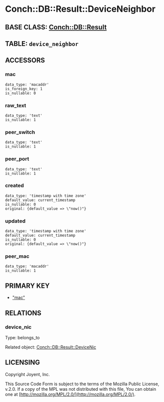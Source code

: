 # Conch::DB::Result::DeviceNeighbor

## BASE CLASS: [Conch::DB::Result](../modules/Conch%3A%3ADB%3A%3AResult)

## TABLE: `device_neighbor`

## ACCESSORS

### mac

```
data_type: 'macaddr'
is_foreign_key: 1
is_nullable: 0
```

### raw\_text

```
data_type: 'text'
is_nullable: 1
```

### peer\_switch

```
data_type: 'text'
is_nullable: 1
```

### peer\_port

```
data_type: 'text'
is_nullable: 1
```

### created

```
data_type: 'timestamp with time zone'
default_value: current_timestamp
is_nullable: 0
original: {default_value => \"now()"}
```

### updated

```
data_type: 'timestamp with time zone'
default_value: current_timestamp
is_nullable: 0
original: {default_value => \"now()"}
```

### peer\_mac

```
data_type: 'macaddr'
is_nullable: 1
```

## PRIMARY KEY

- ["mac"](#mac)

## RELATIONS

### device\_nic

Type: belongs\_to

Related object: [Conch::DB::Result::DeviceNic](../modules/Conch%3A%3ADB%3A%3AResult%3A%3ADeviceNic)

## LICENSING

Copyright Joyent, Inc.

This Source Code Form is subject to the terms of the Mozilla Public License,
v.2.0. If a copy of the MPL was not distributed with this file, You can obtain
one at [http://mozilla.org/MPL/2.0/](http://mozilla.org/MPL/2.0/).
